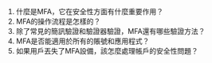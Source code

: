 1. 什麼是MFA，它在安全性方面有什麼重要作用？
2. MFA的操作流程是怎樣的？
3. 除了常見的簡訊驗證和驗證器驗證，MFA還有哪些驗證方法？
4. MFA是否能適用於所有的賬號和應用程式？
5. 如果用戶丟失了MFA設備，該怎麼處理帳戶的安全性問題？